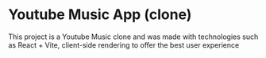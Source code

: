 # Youtube Music App (clone) 
This project is a Youtube Music clone and was made with technologies such as React + Vite, client-side rendering to offer the best user experience
